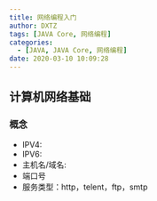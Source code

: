 ```yaml
---
title: 网络编程入门
author: DXTZ
tags: [JAVA Core, 网络编程]
categories:
  - [JAVA, JAVA Core, 网络编程]
date: 2020-03-10 10:09:28
---
```


<!--more-->
## 计算机网络基础
### 概念
- IPV4:
- IPV6:
- 主机名/域名:
- 端口号
- 服务类型：http，telent，ftp，smtp
